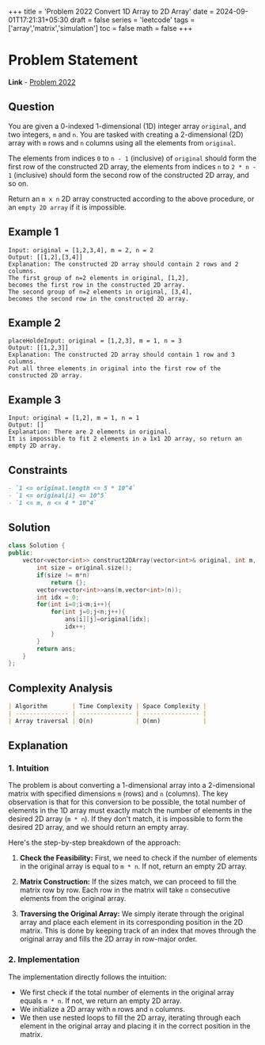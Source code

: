 +++
title = 'Problem 2022 Convert 1D Array to 2D Array'
date = 2024-09-01T17:21:31+05:30
draft = false
series = 'leetcode'
tags =['array','matrix','simulation']
toc = false
math = false
+++

# Problem Statement

**Link** - [Problem 2022](https://leetcode.com/problems/convert-1d-array-into-2d-array/description/)

## Question

You are given a 0-indexed 1-dimensional (1D) integer array `original`, and two integers, `m` and `n`. You are tasked with creating a 2-dimensional (2D) array with `m` rows and `n` columns using all the elements from `original`.

The elements from indices `0` to `n - 1` (inclusive) of `original` should form the first row of the constructed 2D array, the elements from indices `n` to `2 * n - 1` (inclusive) should form the second row of the constructed 2D array, and so on.

Return an `m x n` 2D array constructed according to the above procedure, or an `empty 2D array` if it is impossible.

## Example 1

```
Input: original = [1,2,3,4], m = 2, n = 2
Output: [[1,2],[3,4]]
Explanation: The constructed 2D array should contain 2 rows and 2 columns.
The first group of n=2 elements in original, [1,2],
becomes the first row in the constructed 2D array.
The second group of n=2 elements in original, [3,4],
becomes the second row in the constructed 2D array.
```

## Example 2

```
placeHoldeInput: original = [1,2,3], m = 1, n = 3
Output: [[1,2,3]]
Explanation: The constructed 2D array should contain 1 row and 3 columns.
Put all three elements in original into the first row of the constructed 2D array.
```

## Example 3

```
Input: original = [1,2], m = 1, n = 1
Output: []
Explanation: There are 2 elements in original.
It is impossible to fit 2 elements in a 1x1 2D array, so return an empty 2D array.
```

## Constraints

```markdown
- `1 <= original.length <= 5 * 10^4`
- `1 <= original[i] <= 10^5`
- `1 <= m, n <= 4 * 10^4`
```

## Solution

```cpp
class Solution {
public:
    vector<vector<int>> construct2DArray(vector<int>& original, int m, int n) {
        int size = original.size();
        if(size != m*n)
            return {};
        vector<vector<int>>ans(m,vector<int>(n));
        int idx = 0;
        for(int i=0;i<m;i++){
            for(int j=0;j<n;j++){
                ans[i][j]=original[idx];
                idx++;
            }
        }
        return ans;
    }
};
```

## Complexity Analysis

```markdown
| Algorithm       | Time Complexity | Space Complexity |
| --------------- | --------------- | ---------------- |
| Array traversal | O(n)            | O(mn)            |
```

## Explanation

### 1. Intuition

The problem is about converting a 1-dimensional array into a 2-dimensional matrix with specified dimensions `m` (rows) and `n` (columns). The key observation is that for this conversion to be possible, the total number of elements in the 1D array must exactly match the number of elements in the desired 2D array (`m * n`). If they don't match, it is impossible to form the desired 2D array, and we should return an empty array.

Here's the step-by-step breakdown of the approach:

1. **Check the Feasibility:** First, we need to check if the number of elements in the original array is equal to `m * n`. If not, return an empty 2D array.

2. **Matrix Construction:** If the sizes match, we can proceed to fill the matrix row by row. Each row in the matrix will take `n` consecutive elements from the original array.

3. **Traversing the Original Array:** We simply iterate through the original array and place each element in its corresponding position in the 2D matrix. This is done by keeping track of an index that moves through the original array and fills the 2D array in row-major order.

### 2. Implementation

The implementation directly follows the intuition:

- We first check if the total number of elements in the original array equals `m * n`. If not, we return an empty 2D array.
- We initialize a 2D array with `m` rows and `n` columns.
- We then use nested loops to fill the 2D array, iterating through each element in the original array and placing it in the correct position in the matrix.
